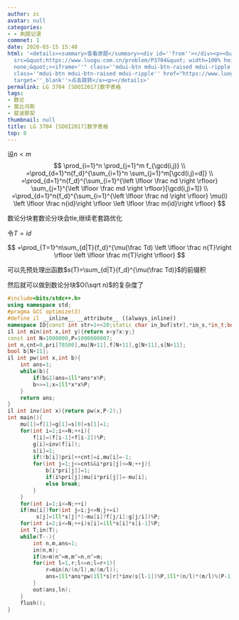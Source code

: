 ```yaml
---
author: zc
avatar: null
categories:
- - 刷题记录
commnet: 1
date: 2020-03-15 15:48
html: '<details><summary>查看原题</summary><div id=''from''></div><p><button onclick="document.getElementById(''from'').innerHTML=''<iframe
  src=&quot;https://www.luogu.com.cn/problem/P3704&quot; width=100% height=800px style=&quot;border:
  none;&quot;><iframe>''" class=''mdui-btn mdui-btn-raised mdui-ripple''>点击加载</button><a
  class=''mdui-btn mdui-btn-raised mdui-ripple'' href="https://www.luogu.com.cn/problem/P3704"
  target=''_blank''>点击跳转</a><p></details>'
permalink: LG 3704 [SDOI2017]数字表格
tags:
- 数论
- 莫比乌斯
- 斐波那契
thumbnail: null
title: LG 3704 [SDOI2017]数字表格
top: 0
---
```

设$n<m$
$$
\prod_{i=1}^n \prod_{j=1}^m f_{\gcd(i,j)}
\\
=\prod_{d=1}^n{f_d}^{\sum_{i=1}^n \sum_{j=1}^m[\gcd(i,j)=d]}
\\
=\prod_{d=1}^n{f_d}^{\sum_{i=1}^{\left \lfloor \frac nd \right \rfloor} \sum_{j=1}^{\left \lfloor \frac md \right \rfloor}[\gcd(i,j)=1]}
\\
=\prod_{d=1}^n{f_d}^{\sum_{i=1}^{\left \lfloor \frac nd \right \rfloor} \mu(i) \left \lfloor \frac n{id}\right \rfloor \left \lfloor \frac m{id}\right \rfloor}
$$

数论分块套数论分块会tle,继续老套路优化

令$T=id$

$$
=\prod_{T=1}^n\sum_{d|T}{f_d}^{\mu(\frac Td) \left \lfloor \frac n{T}\right \rfloor \left \lfloor \frac m{T}\right \rfloor}
$$

可以先预处理出函数$s(T)=\sum_{d|T}{f_d}^{\mu(\frac Td)}$的前缀积

然后就可以做到数论分块$O(\sqrt n)$的复杂度了
```cpp
#include<bits/stdc++.h>
using namespace std;
#pragma GCC optimize(3)
#define il __inline__ __attribute__ ((always_inline))
namespace IO{const int str=1<<20;static char in_buf[str],*in_s,*in_t;bool __=0;il char gc(){return (in_s==in_t)&&(in_t=(in_s=in_buf)+fread(in_buf,1,str,stdin)),in_s==in_t?EOF:*in_s++;}il void in(char &ch){if(__)return;char c;while((c=gc())!=EOF&&isspace(c));if(c==EOF)__=1;else ch=c;}il void in(char *ch){*ch='\0';if(__)return;char c;while((c=gc())!=EOF&&isspace(c));if(c==EOF){__=1;return;}*ch=c;ch++;while((c=gc())!=EOF&&!isspace(c))*ch=c,ch++;if(c==EOF)__=1;*ch='\0';}template<typename T>il void in(T &x){if(__)return;char c=gc();bool f=0;while(c!=EOF&&(c<'0'||c>'9'))f^=(c=='-'),c=gc();if(c==EOF){__=1;return;}x=0;while(c!=EOF&&'0'<=c&&c<='9')x=x*10+c-48,c=gc();if(c==EOF)__=1;if(f)x=-x;}template<typename T,typename ... arr>il void in(T &x,arr & ... y){in(x),in(y...);}const char ln='\n';static char out_buf[str],*out_s=out_buf,*out_t=out_buf+str;il void flush(){fwrite(out_buf,1,out_s-out_buf,stdout);out_s=out_buf;}il void pt(char c){(out_s==out_t)?(fwrite(out_s=out_buf,1,str,stdout),*out_s++=c):(*out_s++=c);}il void out(const char* s){while(*s)pt(*s++);}il void out(char* s){while(*s)pt(*s++);}il void out(char c){pt(c);}template<typename T>il void out(T x){if(!x){pt('0');return;}if(x<0)pt('-'),x=-x;char a[50],t=0;while(x)a[t++]=x%10,x/= 10;while(t--)pt(a[t]+'0');}template<typename T,typename ... arr>il void out(T x,arr & ... y){out(x),out(y...);}}using namespace IO;
il int min(int x,int y){return x<y?x:y;}
const int N=1000000,P=1000000007;
int n,cnt=0,pri[78500],mu[N+11],f[N+11],g[N+11],s[N+11];
bool b[N+11];
il int pw(int x,int b){
    int ans=1;
    while(b){
        if(b&1)ans=1ll*ans*x%P;
        b>>=1;x=1ll*x*x%P;
    }
    return ans;
}
il int inv(int x){return pw(x,P-2);}
int main(){
    mu[1]=f[1]=g[1]=s[0]=s[1]=1;
    for(int i=2;i<=N;++i){
        f[i]=(f[i-1]+f[i-2])%P;
        g[i]=inv(f[i]);
        s[i]=1;
        if(!b[i])pri[++cnt]=i,mu[i]=-1;
        for(int j=1;j<=cnt&&i*pri[j]<=N;++j){
            b[i*pri[j]]=1;
            if(i%pri[j])mu[i*pri[j]]=-mu[i];
            else break;
        }
    }
    for(int i=1;i<=N;++i)
    if(mu[i])for(int j=i;j<=N;j+=i)
         s[j]=1ll*s[j]*(~mu[i]?f[j/i]:g[j/i])%P;
    for(int i=2;i<=N;++i)s[i]=1ll*s[i]*s[i-1]%P;
    int T;in(T);
    while(T--){
        int n,m,ans=1;
        in(n,m);
        if(n>m)n^=m,m^=n,n^=m;
        for(int l=1,r;l<=n;l=r+1){
            r=min(n/(n/l),m/(m/l));
            ans=1ll*ans*pw(1ll*s[r]*inv(s[l-1])%P,1ll*(n/l)*(m/l)%(P-1))%P;
        }
        out(ans,ln);
    }
    flush();
}
```
